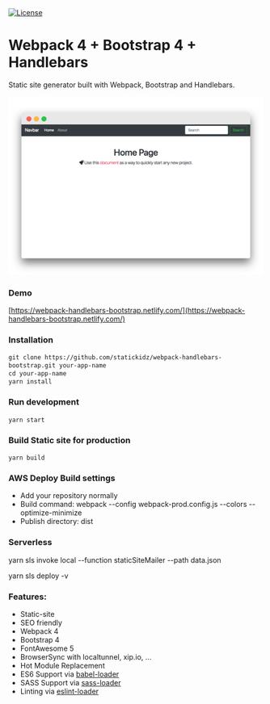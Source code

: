 <a href="https://raw.githubusercontent.com/statickidz/webpack-handlebars-bootstrap/master/LICENSE">
  <img src="https://img.shields.io/badge/license-MIT-blue.svg?style=flat-square" alt="License" />
</a>

# Webpack 4 + Bootstrap 4 + Handlebars

Static site generator built with Webpack, Bootstrap and Handlebars.

![Webpack 4 + Bootstrap 4 + Handlebars](src/assets/images/screenshot.png?raw=true)

### Demo
[https://webpack-handlebars-bootstrap.netlify.com/](https://webpack-handlebars-bootstrap.netlify.com/)

### Installation

```
git clone https://github.com/statickidz/webpack-handlebars-bootstrap.git your-app-name
cd your-app-name
yarn install
```

### Run development

```
yarn start
```

### Build Static site for production

```
yarn build
```

### AWS Deploy Build settings

* Add your repository normally
* Build command: webpack --config webpack-prod.config.js --colors --optimize-minimize
* Publish directory: dist

### Serverless

yarn sls invoke local --function staticSiteMailer --path data.json

yarn sls deploy -v

### Features:

* Static-site
* SEO friendly
* Webpack 4
* Bootstrap 4
* FontAwesome 5
* BrowserSync with localtunnel, xip.io, ...
* Hot Module Replacement
* ES6 Support via [babel-loader](https://github.com/babel/babel-loader)
* SASS Support via [sass-loader](https://github.com/jtangelder/sass-loader)
* Linting via [eslint-loader](https://github.com/MoOx/eslint-loader)

